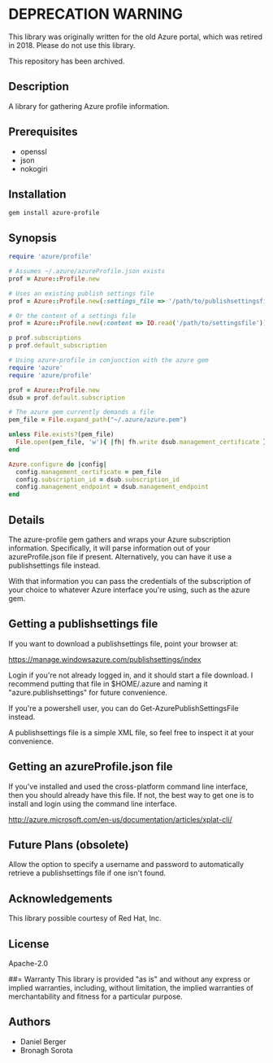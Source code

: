 # DEPRECATION WARNING
This library was originally written for the old Azure portal, which was
retired in 2018. Please do not use this library.

This repository has been archived.

## Description
A library for gathering Azure profile information.

## Prerequisites
* openssl
* json
* nokogiri

## Installation
`gem install azure-profile`

## Synopsis
```ruby
require 'azure/profile'

# Assumes ~/.azure/azureProfile.json exists
prof = Azure::Profile.new

# Uses an existing publish settings file
prof = Azure::Profile.new(:settings_file => '/path/to/publishsettingsfile')

# Or the content of a settings file
prof = Azure::Profile.new(:content => IO.read('/path/to/settingsfile'))

p prof.subscriptions
p prof.default_subscription

# Using azure-profile in conjunction with the azure gem
require 'azure'
require 'azure/profile'

prof = Azure::Profile.new
dsub = prof.default.subscription

# The azure gem currently demands a file
pem_file = File.expand_path("~/.azure/azure.pem")

unless File.exists?(pem_file)
  File.open(pem_file, 'w'){ |fh| fh.write dsub.management_certificate }
end

Azure.configure do |config|
  config.management_certificate = pem_file
  config.subscription_id = dsub.subscription_id
  config.management_endpoint = dsub.management_endpoint
end
```

## Details
The azure-profile gem gathers and wraps your Azure subscription information.
Specifically, it will parse information out of your azureProfile.json file
if present. Alternatively, you can have it use a publishsettings file instead.

With that information you can pass the credentials of the subscription of
your choice to whatever Azure interface you're using, such as the azure gem.

## Getting a publishsettings file
If you want to download a publishsettings file, point your browser at:

https://manage.windowsazure.com/publishsettings/index

Login if you're not already logged in, and it should start a file download.
I recommend putting that file in $HOME/.azure and naming it
"azure.publishsettings" for future convenience.

If you're a powershell user, you can do Get-AzurePublishSettingsFile instead.

A publishsettings file is a simple XML file, so feel free to inspect it
at your convenience.

## Getting an azureProfile.json file
If you've installed and used the cross-platform command line interface, then
you should already have this file. If not, the best way to get one is to install
and login using the command line interface.

http://azure.microsoft.com/en-us/documentation/articles/xplat-cli/

## Future Plans (obsolete)
Allow the option to specify a username and password to automatically
retrieve a publishsettings file if one isn't found.

## Acknowledgements
This library possible courtesy of Red Hat, Inc.

## License
Apache-2.0

##= Warranty
This library is provided "as is" and without any express or
implied warranties, including, without limitation, the implied
warranties of merchantability and fitness for a particular purpose.

## Authors
* Daniel Berger
* Bronagh Sorota
